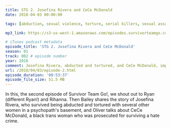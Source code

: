 ```yaml
---
title: STG 2. Josefina Rivera and CeCe McDonald
date: 2018-04-03 00:00:00

tags: [abduction, sexual violence, torture, serial killers, sexual assault, rape, survivors, survivor stories, hate crimes, racism, transphobia, josefina rivera, cece mcdonald]

mp3_link: https://s3-us-west-1.amazonaws.com/episodes.survivorteamgo.com/STG+2+Josefina+Rivera+and+CeCe+McDonald.mp3

# iTunes podcast metadata
episode_title: 'STG 2. Josefina Rivera and CeCe McDonald'
season: 01
track: 002 # episode number
year: 2018
comment: Josefina Rivera, abducted and tortured, and CeCe McDonald, imprisoned for surviving a hate crime # short summary
url: /2018/04/03/episode-2.html
episode_duration: '00:53:37'
episode_file_size: 51.5 MB
---
```


In this, the second episode of Survivor Team Go!, we shout out to Ryan (different Ryan!) and Rihanna. Then Bailey shares the story of Josefina Rivera, who survived being abducted and tortured with several other women in a psychopath's basement, and Oliver talks about CeCe McDonald, a black trans woman who was prosecuted for surviving a hate crime.